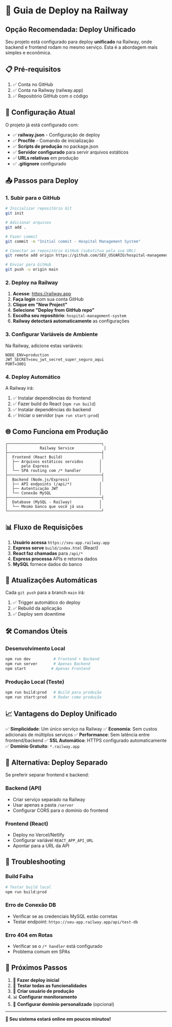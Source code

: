 # 🚀 Guia de Deploy na Railway

## **Opção Recomendada: Deploy Unificado**

Seu projeto está configurado para deploy **unificado** na Railway, onde backend e frontend rodam no mesmo serviço. Esta é a abordagem mais simples e econômica.

## **📋 Pré-requisitos**

1. ✅ Conta no GitHub
2. ✅ Conta na Railway (railway.app)
3. ✅ Repositório GitHub com o código

## **🔧 Configuração Atual**

O projeto já está configurado com:

- ✅ **railway.json** - Configuração de deploy
- ✅ **Procfile** - Comando de inicialização
- ✅ **Scripts de produção** no package.json
- ✅ **Servidor configurado** para servir arquivos estáticos
- ✅ **URLs relativas** em produção
- ✅ **.gitignore** configurado

## **📤 Passos para Deploy**

### **1. Subir para o GitHub**

```bash
# Inicializar repositório Git
git init

# Adicionar arquivos
git add .

# Fazer commit
git commit -m "Initial commit - Hospital Management System"

# Conectar ao repositório GitHub (substitua pela sua URL)
git remote add origin https://github.com/SEU_USUARIO/hospital-management-system.git

# Enviar para GitHub
git push -u origin main
```

### **2. Deploy na Railway**

1. **Acesse**: https://railway.app
2. **Faça login** com sua conta GitHub
3. **Clique em "New Project"**
4. **Selecione "Deploy from GitHub repo"**
5. **Escolha seu repositório**: `hospital-management-system`
6. **Railway detectará automaticamente** as configurações

### **3. Configurar Variáveis de Ambiente**

Na Railway, adicione estas variáveis:

```
NODE_ENV=production
JWT_SECRET=seu_jwt_secret_super_seguro_aqui
PORT=3001
```

### **4. Deploy Automático**

A Railway irá:
1. ✅ Instalar dependências do frontend
2. ✅ Fazer build do React (`npm run build`)
3. ✅ Instalar dependências do backend
4. ✅ Iniciar o servidor (`npm run start:prod`)

## **🌐 Como Funciona em Produção**

```
┌─────────────────────────────────────────┐
│              Railway Service             │
├─────────────────────────────────────────┤
│  Frontend (React Build)                 │
│  ├── Arquivos estáticos servidos       │
│  │   pelo Express                      │
│  └── SPA routing com /* handler        │
├─────────────────────────────────────────┤
│  Backend (Node.js/Express)              │
│  ├── API endpoints (/api/*)            │
│  ├── Autenticação JWT                  │
│  └── Conexão MySQL                     │
├─────────────────────────────────────────┤
│  Database (MySQL - Railway)            │
│  └── Mesmo banco que você já usa       │
└─────────────────────────────────────────┘
```

## **📊 Fluxo de Requisições**

1. **Usuário acessa** `https://seu-app.railway.app`
2. **Express serve** `build/index.html` (React)
3. **React faz chamadas** para `/api/*`
4. **Express processa** APIs e retorna dados
5. **MySQL** fornece dados do banco

## **🔄 Atualizações Automáticas**

Cada `git push` para a branch `main` irá:
1. ✅ Trigger automático do deploy
2. ✅ Rebuild da aplicação
3. ✅ Deploy sem downtime

## **🛠️ Comandos Úteis**

### **Desenvolvimento Local**
```bash
npm run dev          # Frontend + Backend
npm run server       # Apenas Backend
npm start           # Apenas Frontend
```

### **Produção Local (Teste)**
```bash
npm run build:prod   # Build para produção
npm run start:prod   # Rodar como produção
```

## **📈 Vantagens do Deploy Unificado**

✅ **Simplicidade**: Um único serviço na Railway
✅ **Economia**: Sem custos adicionais de múltiplos serviços
✅ **Performance**: Sem latência entre frontend/backend
✅ **SSL Automático**: HTTPS configurado automaticamente
✅ **Domínio Gratuito**: `*.railway.app`

## **🔧 Alternativa: Deploy Separado**

Se preferir separar frontend e backend:

### **Backend (API)**
- Criar serviço separado na Railway
- Usar apenas a pasta `/server`
- Configurar CORS para o domínio do frontend

### **Frontend (React)**
- Deploy no Vercel/Netlify
- Configurar variável `REACT_APP_API_URL`
- Apontar para a URL da API

## **🚨 Troubleshooting**

### **Build Falha**
```bash
# Testar build local
npm run build:prod
```

### **Erro de Conexão DB**
- Verificar se as credenciais MySQL estão corretas
- Testar endpoint: `https://seu-app.railway.app/api/test-db`

### **Erro 404 em Rotas**
- Verificar se o `/* handler` está configurado
- Problema comum em SPAs

## **📝 Próximos Passos**

1. 🔄 **Fazer deploy inicial**
2. 🧪 **Testar todas as funcionalidades**
3. 🔐 **Criar usuário de produção**
4. 📊 **Configurar monitoramento**
5. 🎨 **Configurar domínio personalizado** (opcional)

---

**🎉 Seu sistema estará online em poucos minutos!**
